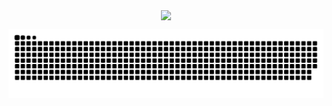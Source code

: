  <div>
  <p align="center">
  <a href="https://github.com/luanaccampos">
  <img align="center" height="180em" src="https://github-readme-stats.vercel.app/api/top-langs/?username=luanaccampos&layout=compact&langs_count=10&theme=dracula&count_private=true"/>
  
   </p>
</div>

![Snake animation](https://github.com/luanaccampos/luanaccampos/blob/output/github-contribution-grid-snake.svg)

 

 
